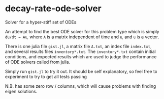 # decay-rate-ode-solver
Solver for a hyper-stiff set of ODEs

An attempt to find the best ODE solver for this problem type which is simply `du/dt = Au`, where `A` is a matrix independent of time and `u`, and `u` is a vector. 

There is one julia file `gist.jl`, a matrix file `A.txt`, an index file `index.txt`, and several results files `inventory*.txt`.
The `inventory*.txt` contain initial conditions, and expected results which are used to judge the performance of ODE solvers called from julia.

Simply run `gist.jl` to try it out. It should be self explanatory, so feel free to experiment to try to get all tests passing

N.B. has some zero row / columns, which will cause problems with finding eigen solutions.

